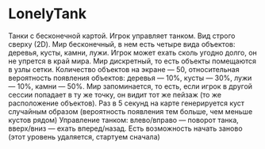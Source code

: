 LonelyTank
==========

Танки с бесконечной картой. Игрок управляет танком. Вид строго сверху (2D).
Мир бесконечный, в нем есть четыре вида объектов: деревья, кусты, камни, лужи. Игрок может ехать сколь угодно долго, он не упрется в край мира.
Мир дискретный, то есть объекты помещаются в узлы сетки. Количество объектов на экране — 50, относительная вероятность появления объектов: деревья — 10%, кусты — 30%, лужи — 10%, камни — 50%.
Мир запоминается, то есть, если игрок в другой сессии попадает в ту же точку, он видит тот же пейзаж (то же расположение объектов).
Раз в 5 секунд на карте генерируется куст случайным образом (вероятность появления тем больше, чем меньше кустов рядом)
Управление танком: влево/вправо — поворот танка, вверх/вниз — ехать вперед/назад.
Есть возможность начать заново (этот уровень удаляется, стартуем сначала)
